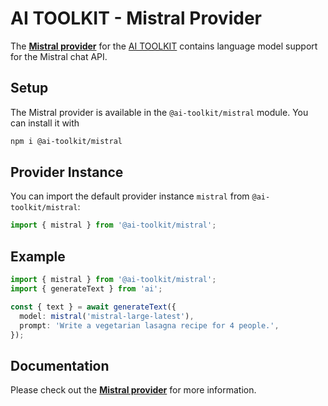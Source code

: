 # AI TOOLKIT - Mistral Provider

The **[Mistral provider](https://sdk.khulnasoft.com/providers/ai-toolkit-providers/mistral)** for the [AI TOOLKIT](https://sdk.khulnasoft.com/docs) contains language model support for the Mistral chat API.

## Setup

The Mistral provider is available in the `@ai-toolkit/mistral` module. You can install it with

```bash
npm i @ai-toolkit/mistral
```

## Provider Instance

You can import the default provider instance `mistral` from `@ai-toolkit/mistral`:

```ts
import { mistral } from '@ai-toolkit/mistral';
```

## Example

```ts
import { mistral } from '@ai-toolkit/mistral';
import { generateText } from 'ai';

const { text } = await generateText({
  model: mistral('mistral-large-latest'),
  prompt: 'Write a vegetarian lasagna recipe for 4 people.',
});
```

## Documentation

Please check out the **[Mistral provider](https://sdk.khulnasoft.com/providers/ai-toolkit-providers/mistral)** for more information.
